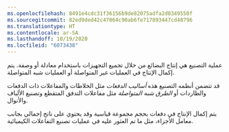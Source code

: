 ```yaml
---
ms.openlocfilehash: 8491e4cdc31f36156b9de82075adfa2d0349550f
ms.sourcegitcommit: 82ed9ded42c47064c90ab6fe717893447cd48796
ms.translationtype: HT
ms.contentlocale: ar-SA
ms.lasthandoff: 10/19/2020
ms.locfileid: "6073438"
---
```

عملية التصنيع هي إنتاج البضائع من خلال تجميع التجهيزات باستخدام معادلة أو وصفة. يتم إكمال الإنتاج في العمليات غير المتواصلة أو العمليات شبه المتواصلة. 

قد تتضمن أنظمه التصنيع هذه *أساليب الدفعات* مثل الخلاطات والمفاعلات ذات الدفعات والطاردات أو *الطرق شبه المتواصلة* مثل مفاعلات التدفق المتقطع وتصنيع الألياف والأنوال. 

يتم إكمال الإنتاج في دفعات بحجم مجموعة قياسية وقد يحتوي على ناتج إجمالي بجانب معامل الأجزاء، مثل ما تم العثور عليه في عمليات تصنيع التفاعلات الكيميائية.
